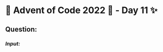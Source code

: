# :christmas_tree: Advent of Code 2022 :christmas_tree: - Day 11 :sparkles:
## Question: 
>
>
>

### *Input:*

>
>
>